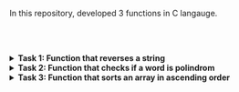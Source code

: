 In this repository, developed 3 functions in C langauge.

<br /><br />
    


<details>
  <summary><b>Task 1: Function that reverses a string</b></summary>
  
Write a function that reverses a string. (Example, "Hello World!" to dlroW olleH!") 

</details>


<details>
  <summary><b>Task 2: Function that checks if a word is polindrom</b></summary>
  
If a reverse a word is the same as word's itself so it's a polindrom word. (Example, "madam") 

</details>


<details>
  <summary><b>Task 3: Function that sorts an array in ascending order</b></summary>
  
Write a function that sorts an array in ascending order. (Example, "1 3 10 5 8" to "1 3 5 8 10") 

</details>
